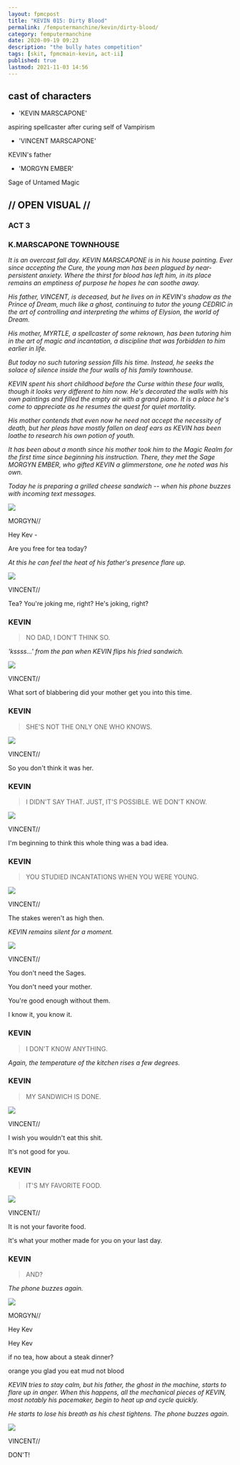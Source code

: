 ```yaml
---
layout: fpmcpost
title: "KEVIN 015: Dirty Blood"
permalink: /femputermanchine/kevin/dirty-blood/
category: femputermanchine
date: 2020-09-19 09:23
description: "the bully hates competition"
tags: [skit, fpmcmain-kevin, act-ii]
published: true
lastmod: 2021-11-03 14:56
---
```

[//]: # (  9/19/20  -added)
[//]: # ( 10/15/21  -linkout removed)
[//]: # ( 11/03/21  -title added)

## cast of characters
* 'KEVIN MARSCAPONE'

aspiring spellcaster after curing self of Vampirism

* 'VINCENT MARSCAPONE'

KEVIN's father 

* 'MORGYN EMBER'

Sage of Untamed Magic

## // OPEN VISUAL // ##

### ACT 3 ###

### K.MARSCAPONE TOWNHOUSE ###

<I>It is an overcast fall day. KEVIN MARSCAPONE is in his house painting. Ever since accepting the Cure, the young man has been plagued by near-persistent anxiety. Where the thirst for blood has left him, in its place remains an emptiness of purpose he hopes he can soothe away. </i>

<i>His father, VINCENT, is deceased, but he lives on in KEVIN's shadow as the Prince of Dream, much like a ghost, continuing to tutor the young CEDRIC in the art of controlling and interpreting the whims of Elysion, the world of Dream. </i>

<i>His mother, MYRTLE, a spellcaster of some reknown, has been tutoring him in the art of magic and incantation, a discipline that was forbidden to him earlier in life. </i>

<i>But today no such tutoring session fills his time. Instead, he seeks the solace of silence inside the four walls of his family townhouse. </i>

<i>KEVIN spent his short childhood before the Curse within these four walls, though it looks very different to him now. He's decorated the walls with his own paintings and filled the empty air with a grand piano. It is a place he's come to appreciate as he resumes the quest for quiet mortality. </i>

<i>His mother contends that even now he need not accept the necessity of death, but her pleas have mostly fallen on deaf ears as KEVIN has been loathe to research his own potion of youth. </i>

<i>It has been about a month since his mother took him to the Magic Realm for the first time since beginning his instruction. There, they met the Sage MORGYN EMBER, who gifted KEVIN a glimmerstone, one he noted was his own. </i>

<i>Today he is preparing a grilled cheese sandwich -- when his phone buzzes with incoming text messages. </i>

<div class="chat-box">
<img src="{{ site.url }}/assets/tb/morgyn.jpg" class="chat-portrait" />
<p class="ppl-sez">MORGYN//</p>
<p class="ppl-sez">Hey Kev - </p>
<p class="ppl-sez">Are you free for tea today? </p>
</div>

<i>At this he can feel the heat of his father's presence flare up. </i>

<div class="chat-box">
<img src="{{ site.url }}/assets/tb/kev-tb.jpg" class="chat-portrait" />
<p class="ppl-sez">VINCENT//</p>
<p class="ppl-sez">Tea? You're joking me, right? He's joking, right?</p>
</div>

### KEVIN ###

> NO DAD, I DON'T THINK SO.

<I>'kssss...' from the pan when KEVIN flips his fried sandwich. </i>

<div class="chat-box">
<img src="{{ site.url }}/assets/tb/kev-tb.jpg" class="chat-portrait" />
<p class="ppl-sez">VINCENT//</p>
<p class="ppl-sez">What sort of blabbering did your mother get you into this time.</p>
</div>

### KEVIN ###

> SHE'S NOT THE ONLY ONE WHO KNOWS.

<div class="chat-box">
<img src="{{ site.url }}/assets/tb/kev-tb.jpg" class="chat-portrait" />
<p class="ppl-sez">VINCENT//</p>
<p class="ppl-sez">So you don't think it was her.</p>
</div>

### KEVIN ###

> I DIDN'T SAY THAT. JUST, IT'S POSSIBLE. WE DON'T KNOW.

<div class="chat-box">
<img src="{{ site.url }}/assets/tb/kev-tb.jpg" class="chat-portrait" />
<p class="ppl-sez">VINCENT//</p>
<p class="ppl-sez">I'm beginning to think this whole thing was a bad idea. </p>
</div>

### KEVIN ###

> YOU STUDIED INCANTATIONS WHEN YOU WERE YOUNG.

<div class="chat-box">
<img src="{{ site.url }}/assets/tb/kev-tb.jpg" class="chat-portrait" />
<p class="ppl-sez">VINCENT//</p>
<p class="ppl-sez">The stakes weren't as high then. </p>
</div>

<i>KEVIN remains silent for a moment. </i>

<div class="chat-box">
<img src="{{ site.url }}/assets/tb/kev-tb.jpg" class="chat-portrait" />
<p class="ppl-sez">VINCENT//</p>
<p class="ppl-sez">You don't need the Sages. </p>
<p class="ppl-sez">You don't need your mother. </p>
<p class="ppl-sez">You're good enough without them. </p>
<p class="ppl-sez">I know it, you know it. </p>
</div>

### KEVIN ###

> I DON'T KNOW ANYTHING.

<I>Again, the temperature of the kitchen rises a few degrees. </i>

### KEVIN ###

> MY SANDWICH IS DONE.

<div class="chat-box">
<img src="{{ site.url }}/assets/tb/kev-tb.jpg" class="chat-portrait" />
<p class="ppl-sez">VINCENT//</p>
<p class="ppl-sez">I wish you wouldn't eat this shit. </p>
<p class="ppl-sez">It's not good for you. </p>
</div>

### KEVIN ###

> IT'S MY FAVORITE FOOD.

<div class="chat-box">
<img src="{{ site.url }}/assets/tb/kev-tb.jpg" class="chat-portrait" />
<p class="ppl-sez">VINCENT//</p>
<p class="ppl-sez">It is not your favorite food. </p>
<p class="ppl-sez">It's what your mother made for you on your last day. </p>
</div>

### KEVIN ###

> AND? 

<i>The phone buzzes again.</i>

<div class="chat-box">
<img src="{{ site.url }}/assets/tb/morgyn.jpg" class="chat-portrait" />
<p class="ppl-sez">MORGYN//</p>
<p class="ppl-sez">Hey Kev </p>
<p class="ppl-sez">Hey Kev </p>
<p class="ppl-sez">if no tea, how about a steak dinner? </p>
<p class="ppl-sez">orange you glad you eat mud not blood</p>
</div>

<i>KEVIN tries to stay calm, but his father, the ghost in the machine, starts to flare up in anger. When this happens, all the mechanical pieces of KEVIN, most notably his pacemaker, begin to heat up and cycle quickly.</i>

<i>He starts to lose his breath as his chest tightens. The phone buzzes again. </i>

<div class="chat-box">
<img src="{{ site.url }}/assets/tb/kev-tb.jpg" class="chat-portrait" />
<p class="ppl-sez">VINCENT//</p>
<p class="ppl-sez">DON'T! </p>
</div>


